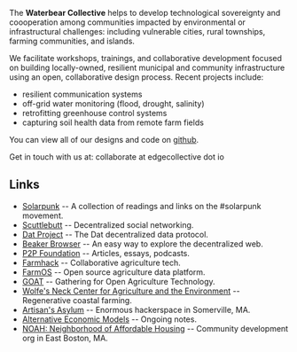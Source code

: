 The **Waterbear Collective** helps to develop technological sovereignty and coooperation among communities impacted by environmental or infrastructural challenges: including vulnerable cities, rural townships, farming communities, and islands.

We facilitate workshops, trainings, and collaborative development focused on building locally-owned, resilient municipal and community infrastructure using an open, collaborative design process.  Recent projects include:

- resilient communication systems
- off-grid water monitoring (flood, drought, salinity)
- retrofitting greenhouse control systems 
- capturing soil health data from remote farm fields

You can view all of our designs and code on <a href="http://github.com/edgecollective">github</a>.

Get in touch with us at: collaborate at edgecollective dot io

## Links
- [Solarpunk](solarpunk.html) -- A collection of readings and links on the #solarpunk movement.
- [Scuttlebutt](https://www.scuttlebutt.nz/) -- Decentralized social networking.
- [Dat Project](https://datproject.org/) -- The Dat decentralized data protocol.
- [Beaker Browser](https://beakerbrowser.com/) -- An easy way to explore the decentralized web.
- [P2P Foundation](https://blog.p2pfoundation.net/) -- Articles, essays, podcasts.
- [Farmhack](http://farmhack.org/tools) -- Collaborative agriculture tech.
- [FarmOS](https://farmos.org/) -- Open source agriculture data platform.
- [GOAT](http://goatech.org/) -- Gathering for Open Agriculture Technology.
- [Wolfe's Neck Center for Agriculture and the Environment](https://www.wolfesneck.org/) -- Regenerative coastal farming.
- [Artisan's Asylum](https://artisansasylum.com/) -- Enormous hackerspace in Somerville, MA.
- [Alternative Economic Models](postcapitalism.html) -- Ongoing notes.
- [NOAH: Neighborhood of Affordable Housing](http://noahcdc.org/) -- Community development org in East Boston, MA.
